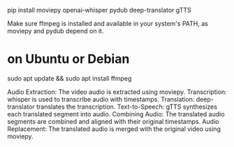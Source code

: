 pip install moviepy openai-whisper pydub deep-translator gTTS

Make sure ffmpeg is installed and available in your system's PATH, as moviepy and pydub depend on it.
# on Ubuntu or Debian
sudo apt update && sudo apt install ffmpeg

Audio Extraction: The video audio is extracted using moviepy.
Transcription: whisper is used to transcribe audio with timestamps.
Translation: deep-translator translates the transcription.
Text-to-Speech: gTTS synthesizes each translated segment into audio.
Combining Audio: The translated audio segments are combined and aligned with their original timestamps.
Audio Replacement: The translated audio is merged with the original video using moviepy.

